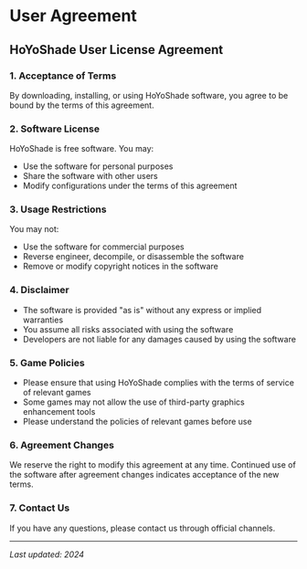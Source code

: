 # User Agreement

## HoYoShade User License Agreement

### 1. Acceptance of Terms

By downloading, installing, or using HoYoShade software, you agree to be bound by the terms of this agreement.

### 2. Software License

HoYoShade is free software. You may:
- Use the software for personal purposes
- Share the software with other users
- Modify configurations under the terms of this agreement

### 3. Usage Restrictions

You may not:
- Use the software for commercial purposes
- Reverse engineer, decompile, or disassemble the software
- Remove or modify copyright notices in the software

### 4. Disclaimer

- The software is provided "as is" without any express or implied warranties
- You assume all risks associated with using the software
- Developers are not liable for any damages caused by using the software

### 5. Game Policies

- Please ensure that using HoYoShade complies with the terms of service of relevant games
- Some games may not allow the use of third-party graphics enhancement tools
- Please understand the policies of relevant games before use

### 6. Agreement Changes

We reserve the right to modify this agreement at any time. Continued use of the software after agreement changes indicates acceptance of the new terms.

### 7. Contact Us

If you have any questions, please contact us through official channels.

---

*Last updated: 2024*